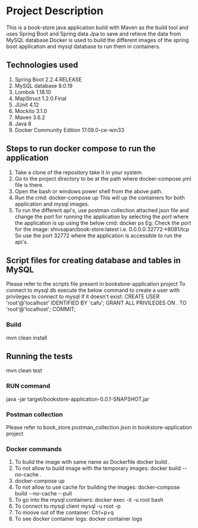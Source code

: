 # Project Description

This is a book-store java application build with Maven as the build tool and uses Spring Boot and Spring data Jpa to save and retieve the data from MySQL database.Docker is used to build the different images of the spring boot application and mysql database to run them in containers.

## Technologies used
1. Spring Boot 2.2.4.RELEASE
2. MySQL database 8.0.19
2. Lombok 1.18.10
3. MapStruct 1.2.0.Final
4. JUnit 4.12
5. Mockito 3.1.0
6. Maven 3.6.2
7. Java 8
8. Docker Community Edition 17.09.0-ce-win33 

## Steps to run docker compose to run the application
1. Take a clone of the repository take it in your system.
2. Go to the project directory to be at the path where docker-compose.yml file is there.
3. Open the bash or windows power shell from the above path.
4. Run the cmd:
   docker-compose up
   This will up the containers for both application and mysql images.
5. To run the different api's, use postman collection attached json file and change the port for running the application by selecting      the port where the application is up using the below cmd:
   docker ps
   Eg: Check the port for the image: shivsapan/book-store:latest i.e. 0.0.0.0:32772->8081/tcp
   So use the port 32772 where the application is accessible to run the api's.
 

## Script files for creating database and tables in MySQL

Please refer to the scripts file present in bookstore-application project
To connect to mysql db execute the below command to create a user with privileges to connect to mysql if it doesn't exist:
CREATE USER 'root'@'localhost' IDENTIFIED BY 'cafu';
GRANT ALL PRIVILEGES ON *.* TO 'root'@'localhost';
COMMIT;

### Build

mvn clean install

## Running the tests

mvn clean test

### RUN command

java -jar target/bookstore-application-0.0.1-SNAPSHOT.jar

### Postman collection 
Please refer to book_store.postman_collection.json in bookstore-application project

### Docker commands
1. To build the image with same name as Dockerfile
   docker build .
2. To not allow to build image with the temporary images:
   docker build --no-cache .
3. docker-compose up
4. To not allow to use cache for building the images:
   docker-compose build --no-cache --pull
5. To go into the mysql containers:
   docker exec -it -u root <containerId> bash
6. To connect to mysql client
   mysql -u root -p
7. To moove out of the container:
   Ctrl+p+q
8. To see docker container logs:
   docker container logs <container id>


